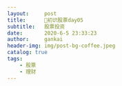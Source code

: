 ```yaml
---
layout:     post
title:      🌟初识股票day05
subtitle:   股票投资
date:       2020-6-5 23:33:23
author:     gankai
header-img: img/post-bg-coffee.jpeg
catalog: true
tags:
    - 股票
    - 理财
---
```






